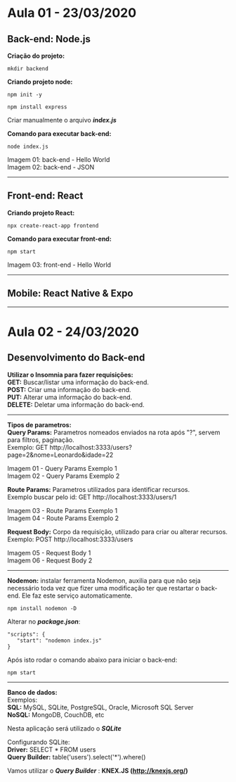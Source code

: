# Aula 01 - 23/03/2020

## **Back-end:** Node.js

**Criação do projeto:**
```
mkdir backend
```

**Criando projeto node:**
```
npm init -y

npm install express
```

Criar manualmente o arquivo ***index.js***

**Comando para executar back-end:**
```
node index.js
```

Imagem 01: back-end - Hello World
<br>Imagem 02: back-end - JSON

---

## **Front-end:** React

**Criando projeto React:**
```
npx create-react-app frontend
```

**Comando para executar front-end:**
```
npm start
```

Imagem 03: front-end - Hello World

---

## **Mobile:** React Native & Expo

---

# Aula 02 - 24/03/2020

## **Desenvolvimento do Back-end**

**Utilizar o Insomnia para fazer requisições:**
<br>**GET:** Buscar/listar uma informação do back-end.
<br>**POST:** Criar uma informação do back-end.
<br>**PUT:** Alterar uma informação do back-end.
<br>**DELETE:** Deletar uma informação do back-end.

---

**Tipos de parametros:**
<br>**Query Params:** Parametros nomeados enviados na rota após "?", servem para filtros, paginação.
<br>Exemplo: GET http://localhost:3333/users?page=2&nome=Leonardo&idade=22

Imagem 01 - Query Params Exemplo 1
<br>Imagem 02 - Query Params Exemplo 2

**Route Params:** Parametros utilizados para identificar recursos.
<br>Exemplo buscar pelo id: GET http://localhost:3333/users/1

Imagem 03 - Route Params Exemplo 1
<br>Imagem 04 - Route Params Exemplo 2

**Request Body:** Corpo da requisição, utilizado para criar ou alterar recursos.
<br>Exemplo: POST http://localhost:3333/users

Imagem 05 - Request Body 1
<br>Imagem 06 - Request Body 2

---

**Nodemon:** instalar ferramenta Nodemon, auxilia para que não seja necessário toda vez que fizer uma modificação ter que restartar o back-end. Ele faz este serviço automaticamente.

```
npm install nodemon -D
```

Alterar no ***package.json***:
```
"scripts": {
   "start": "nodemon index.js"
}
```

Após isto rodar o comando abaixo para iniciar o back-end: 
```
npm start
```

---

**Banco de dados:**
<br>Exemplos:
<br>**SQL:** MySQL, SQLite, PostgreSQL, Oracle, Microsoft SQL Server
<br>**NoSQL:** MongoDB, CouchDB, etc

Nesta aplicação será utilizado o ***SQLite***

Configurando SQLite:
<br>**Driver:** SELECT * FROM users
<br>**Query Builder:** table('users').select('*').where()

Vamos utilizar o ***Query Builder*** : **KNEX.JS (http://knexjs.org/)**
